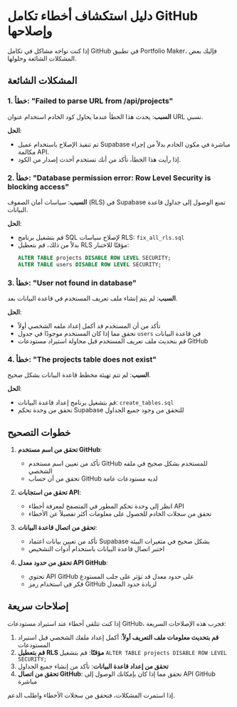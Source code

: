 # دليل استكشاف أخطاء تكامل GitHub وإصلاحها

إذا كنت تواجه مشاكل في تكامل GitHub في تطبيق Portfolio Maker، فإليك بعض المشكلات الشائعة وحلولها.

## المشكلات الشائعة

### 1. خطأ: "Failed to parse URL from /api/projects"

**السبب**: يحدث هذا الخطأ عندما يحاول كود الخادم استخدام عنوان URL نسبي.

**الحل**:
- تم تنفيذ الإصلاح باستخدام عميل Supabase مباشرة في مكون الخادم بدلاً من إجراء مكالمة API.
- إذا رأيت هذا الخطأ، تأكد من أنك تستخدم أحدث إصدار من الكود.

### 2. خطأ: "Database permission error: Row Level Security is blocking access"

**السبب**: سياسات أمان الصفوف (RLS) في Supabase تمنع الوصول إلى جداول قاعدة البيانات.

**الحل**:
- قم بتشغيل برنامج SQL لإصلاح سياسات RLS: `fix_all_rls.sql`
- بدلاً من ذلك، قم بتعطيل RLS مؤقتًا للاختبار:
  ```sql
  ALTER TABLE projects DISABLE ROW LEVEL SECURITY;
  ALTER TABLE users DISABLE ROW LEVEL SECURITY;
  ```

### 3. خطأ: "User not found in database"

**السبب**: لم يتم إنشاء ملف تعريف المستخدم في قاعدة البيانات بعد.

**الحل**:
- تأكد من أن المستخدم قد أكمل إعداد ملفه الشخصي أولاً
- تحقق مما إذا كان المستخدم موجودًا في جدول `users` في قاعدة البيانات
- قم بتحديث ملف تعريف المستخدم قبل محاولة استيراد مستودعات GitHub

### 4. خطأ: "The projects table does not exist"

**السبب**: لم تتم تهيئة مخطط قاعدة البيانات بشكل صحيح.

**الحل**:
- قم بتشغيل برنامج إعداد قاعدة البيانات: `create_tables.sql`
- تحقق من وحدة تحكم Supabase للتحقق من وجود جميع الجداول

## خطوات التصحيح

1. **تحقق من اسم مستخدم GitHub**:
   - تأكد من تعيين اسم مستخدم GitHub للمستخدم بشكل صحيح في ملفه الشخصي
   - تحقق من أن حساب GitHub لديه مستودعات عامة

2. **تحقق من استجابات API**:
   - انظر إلى وحدة تحكم المطور في المتصفح لمعرفة أخطاء API
   - تحقق من سجلات الخادم للحصول على معلومات أكثر تفصيلاً عن الأخطاء

3. **تحقق من اتصال قاعدة البيانات**:
   - تأكد من تعيين بيانات اعتماد Supabase بشكل صحيح في متغيرات البيئة
   - اختبر اتصال قاعدة البيانات باستخدام أدوات التشخيص

4. **تحقق من حدود معدل API GitHub**:
   - تحتوي API GitHub على حدود معدل قد تؤثر على جلب المستودع
   - فكر في استخدام رمز GitHub لزيادة حدود المعدل

## إصلاحات سريعة

إذا كنت تتلقى أخطاء عند استيراد مستودعات GitHub، فجرب هذه الإصلاحات السريعة:

1. **قم بتحديث معلومات ملف التعريف أولاً**: أكمل إعداد ملفك الشخصي قبل استيراد المستودعات
2. **قم بتعطيل RLS مؤقتًا**: قم بتشغيل `ALTER TABLE projects DISABLE ROW LEVEL SECURITY;`
3. **تحقق من إعداد قاعدة البيانات**: تأكد من إنشاء جميع الجداول
4. **تحقق من اتصال GitHub**: تحقق مما إذا كان بإمكانك الوصول إلى API GitHub مباشرة

إذا استمرت المشكلات، فتحقق من سجلات الأخطاء واطلب الدعم.
